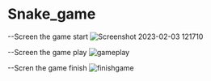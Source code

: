# Snake_game

--Screen the game start
![Screenshot 2023-02-03 121710](https://user-images.githubusercontent.com/36543564/216518425-7ceba2df-5021-431c-a439-191efe5bca05.jpg)

--Screen the game play
![gameplay](https://user-images.githubusercontent.com/36543564/216518575-c53fc999-b1e3-464f-9827-a4960a630049.jpg)

--Scren the game finish
![finishgame](https://user-images.githubusercontent.com/36543564/216518783-51cee2fc-1d02-4449-a997-279cc36a32b8.jpg)
